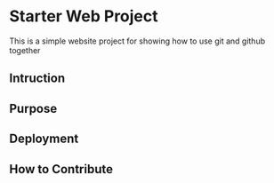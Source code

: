 # Starter Web Project
This is a simple website project for showing how to use git 
and github together

## Intruction

## Purpose

## Deployment

## How to Contribute 